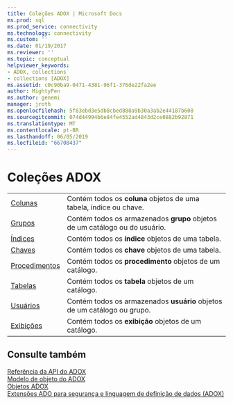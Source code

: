 ```yaml
---
title: Coleções ADOX | Microsoft Docs
ms.prod: sql
ms.prod_service: connectivity
ms.technology: connectivity
ms.custom: ''
ms.date: 01/19/2017
ms.reviewer: ''
ms.topic: conceptual
helpviewer_keywords:
- ADOX, collections
- collections [ADOX]
ms.assetid: c0c90ba9-0471-4381-96f1-376de22fa2ee
author: MightyPen
ms.author: genemi
manager: jroth
ms.openlocfilehash: 5f83ebd3e5db8cbed888a9b30a3ab2e44187b608
ms.sourcegitcommit: 074d44994b6e84fe4552ad4843d2ce0882b92871
ms.translationtype: MT
ms.contentlocale: pt-BR
ms.lasthandoff: 06/05/2019
ms.locfileid: "66708437"
---
```

# <a name="adox-collections"></a>Coleções ADOX

|||  
|-|-|  
|[Colunas](../../../ado/reference/adox-api/columns-collection-adox.md)|Contém todos os **coluna** objetos de uma tabela, índice ou chave.|  
|[Grupos](../../../ado/reference/adox-api/groups-collection-adox.md)|Contém todos os armazenados **grupo** objetos de um catálogo ou do usuário.|  
|[Índices](../../../ado/reference/adox-api/indexes-collection-adox.md)|Contém todos os **índice** objetos de uma tabela.|  
|[Chaves](../../../ado/reference/adox-api/keys-collection-adox.md)|Contém todos os **chave** objetos de uma tabela.|  
|[Procedimentos](../../../ado/reference/adox-api/procedures-collection-adox.md)|Contém todos os **procedimento** objetos de um catálogo.|  
|[Tabelas](../../../ado/reference/adox-api/tables-collection-adox.md)|Contém todos os **tabela** objetos de um catálogo.|  
|[Usuários](../../../ado/reference/adox-api/users-collection-adox.md)|Contém todos os armazenados **usuário** objetos de um catálogo ou grupo.|  
|[Exibições](../../../ado/reference/adox-api/views-collection-adox.md)|Contém todos os **exibição** objetos de um catálogo.|  
  
## <a name="see-also"></a>Consulte também  
 [Referência da API do ADOX](../../../ado/reference/adox-api/adox-api-reference.md)   
 [Modelo de objeto do ADOX](../../../ado/reference/adox-api/adox-object-model.md)   
 [Objetos ADOX](../../../ado/reference/adox-api/adox-objects.md)   
 [Extensões ADO para segurança e linguagem de definição de dados (ADOX)](../../../ado/guide/extensions/ado-extensions-for-data-definition-language-and-security-adox.md)
